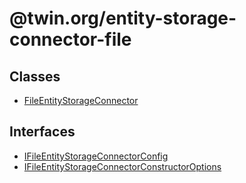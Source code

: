 # @twin.org/entity-storage-connector-file

## Classes

- [FileEntityStorageConnector](classes/FileEntityStorageConnector.md)

## Interfaces

- [IFileEntityStorageConnectorConfig](interfaces/IFileEntityStorageConnectorConfig.md)
- [IFileEntityStorageConnectorConstructorOptions](interfaces/IFileEntityStorageConnectorConstructorOptions.md)
